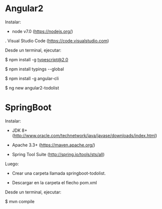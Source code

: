 # Angular2 

Instalar:

- node v7.0 (https://nodejs.org/)

. Visual Studio Code (https://code.visualstudio.com)

Desde un terminal, ejecutar:

$ npm install -g typescript@2.0

$ npm install typings --global

$ npm install -g angular-cli

$ ng new angular2-todolist

# SpringBoot

Instalar:

- JDK 8+ (http://www.oracle.com/technetwork/java/javase/downloads/index.html)

- Apache 3.3+ (https://maven.apache.org/)

- Spring Tool Suite (http://spring.io/tools/sts/all)

Luego:

- Crear una carpeta llamada springboot-todolist.

- Descargar en la carpeta el fiecho pom.xml

Desde un terminal, ejecutar:

$ mvn compile
